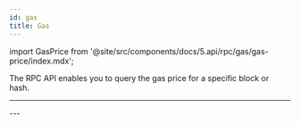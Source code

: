 ```yaml
---
id: gas
title: Gas 
---
```


import GasPrice from '@site/src/components/docs/5.api/rpc/gas/gas-price/index.mdx';

The RPC API enables you to query the gas price for a specific block or hash.

---
<GasPrice />
---
